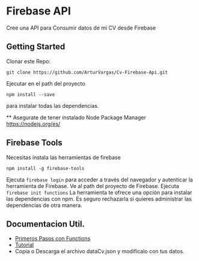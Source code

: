# Firebase API

Cree una API para Consumir datos de mi CV desde Firebase

## Getting Started
Clonar este Repo:
```
git clone https://github.com/ArturVargas/Cv-Firebase-Api.git
```
Ejecutar en el path del proyecto
```
npm install --save
```
para instalar todas las dependencias.

** Asegurate de tener instalado Node Package Manager
https://nodejs.org/es/

## Firebase Tools
Necesitas instala las herramientas de firebase
```
npm install -g firebase-tools
```
Ejecuta ``` firebase login ``` para acceder a través del navegador y autenticar la herramienta de Firebase.
Ve al path del proyecto de Firebase.
Ejecuta ``` firebase init functions ``` La herramienta te ofrece una opción para instalar las dependencias con npm. Es seguro rechazarla si quieres administrar las dependencias de otra manera.

## Documentacion Util.
* [Primeros Pasos con Functions](https://firebase.google.com/docs/functions/get-started)
* [Tutorial](https://web.facebook.com/groups/DevCCiudaddeMexico/permalink/1310867442424397/?sfnsw=cl)
* Copia o Descarga el archivo dataCv.json y modificalo con tus datos.

